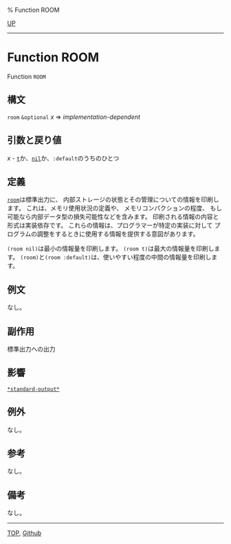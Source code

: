 % Function ROOM

[UP](25.2.html)  

---

# Function **ROOM**


Function `ROOM`


## 構文

`room` `&optional` *x* => *implementation-dependent*


## 引数と戻り値

*x* - [`t`](5.3.t-variable.html)か、[`nil`](5.3.nil-variable.html)か、`:default`のうちのひとつ


## 定義

[`room`](25.2.room.html)は標準出力に、
内部ストレージの状態とその管理についての情報を印刷します。
これは、メモリ使用状況の定義や、
メモリコンパクションの程度、
もし可能なら内部データ型の損失可能性などを含みます。
印刷される情報の内容と形式は実装依存です。
これらの情報は、プログラマーが特定の実装に対して
プログラムの調整をするときに使用する情報を提供する意図があります。

`(room nil)`は最小の情報量を印刷します。
`(room t)`は最大の情報量を印刷します。
`(room)`と`(room :default)`は、使いやすい程度の中間の情報量を印刷します。


## 例文

なし。


## 副作用

標準出力への出力


## 影響

[`*standard-output*`](21.2.debug-io.html)


## 例外

なし。


## 参考

なし。


## 備考

なし。


---
[TOP](index.html),  [Github](https://github.com/nptcl/npt-japanese)


